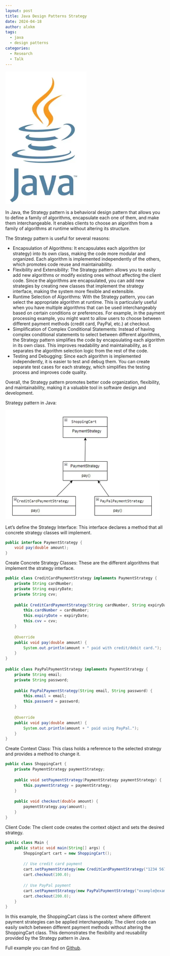 ```yaml
---
layout: post
title: Java Design Patterns Strategy
date: 2024-04-18
author: alxkm
tags:
  - java
  - design patterns
categories:
  - Research
  - Talk
---
```


![image](/assets/img/design-pattern-strategy/java_logo.jpeg)

In Java, the Strategy pattern is a behavioral design pattern that allows you to define a family of algorithms, encapsulate each one of them, and make them interchangeable. It enables clients to choose an algorithm from a family of algorithms at runtime without altering its structure.

The Strategy pattern is useful for several reasons:

- Encapsulation of Algorithms: It encapsulates each algorithm (or strategy) into its own class, making the code more modular and organized. Each algorithm is implemented independently of the others, which promotes code reuse and maintainability.
- Flexibility and Extensibility: The Strategy pattern allows you to easily add new algorithms or modify existing ones without affecting the client code. Since the algorithms are encapsulated, you can add new strategies by creating new classes that implement the strategy interface, making the system more flexible and extensible.
- Runtime Selection of Algorithms: With the Strategy pattern, you can select the appropriate algorithm at runtime. This is particularly useful when you have multiple algorithms that can be used interchangeably based on certain conditions or preferences. For example, in the payment processing example, you might want to allow users to choose between different payment methods (credit card, PayPal, etc.) at checkout.
- Simplification of Complex Conditional Statements: Instead of having complex conditional statements to select between different algorithms, the Strategy pattern simplifies the code by encapsulating each algorithm in its own class. This improves readability and maintainability, as it separates the algorithm selection logic from the rest of the code.
- Testing and Debugging: Since each algorithm is implemented independently, it is easier to test and debug them. You can create separate test cases for each strategy, which simplifies the testing process and improves code quality.

Overall, the Strategy pattern promotes better code organization, flexibility, and maintainability, making it a valuable tool in software design and development.


Strategy pattern in Java:

![image](/assets/img/design-pattern-strategy/strategy_diagram.jpeg)

Let’s define the Strategy Interface: This interface declares a method that all concrete strategy classes will implement.

```java
public interface PaymentStrategy {
    void pay(double amount);
}
```
Create Concrete Strategy Classes: These are the different algorithms that implement the strategy interface.

```java
public class CreditCardPaymentStrategy implements PaymentStrategy {
    private String cardNumber;
    private String expiryDate;
    private String cvv;

    public CreditCardPaymentStrategy(String cardNumber, String expiryDate, String cvv) {
        this.cardNumber = cardNumber;
        this.expiryDate = expiryDate;
        this.cvv = cvv;
    }

    @Override
    public void pay(double amount) {
        System.out.println(amount + " paid with credit/debit card.");
    }
}

public class PayPalPaymentStrategy implements PaymentStrategy {
    private String email;
    private String password;

    public PayPalPaymentStrategy(String email, String password) {
        this.email = email;
        this.password = password;
    }

    @Override
    public void pay(double amount) {
        System.out.println(amount + " paid using PayPal.");
    }
}
```
Create Context Class: This class holds a reference to the selected strategy and provides a method to change it.

```java
public class ShoppingCart {
    private PaymentStrategy paymentStrategy;

    public void setPaymentStrategy(PaymentStrategy paymentStrategy) {
        this.paymentStrategy = paymentStrategy;
    }

    public void checkout(double amount) {
        paymentStrategy.pay(amount);
    }
}
```

Client Code: The client code creates the context object and sets the desired strategy.

```java
public class Main {
    public static void main(String[] args) {
        ShoppingCart cart = new ShoppingCart();

        // Use credit card payment
        cart.setPaymentStrategy(new CreditCardPaymentStrategy("1234 5678 9012 3456", "12/24", "123"));
        cart.checkout(100.0);

        // Use PayPal payment
        cart.setPaymentStrategy(new PayPalPaymentStrategy("example@example.com", "password"));
        cart.checkout(200.0);
    }
}
```


In this example, the ShoppingCart class is the context where different payment strategies can be applied interchangeably. The client code can easily switch between different payment methods without altering the ShoppingCart class. This demonstrates the flexibility and reusability provided by the Strategy pattern in Java.

Full example you can find on [Github](https://github.com/alxkm/articles/tree/master/src/main/java/org/alx/article/_14_java_design_patterns_strategy).
